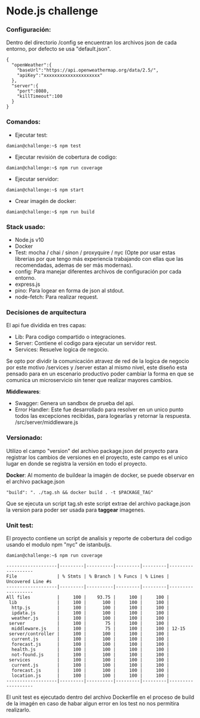 # Node.js challenge

### **Configuración**:
Dentro del directorio /config se encuentran los archivos json de cada entorno, por defecto se usa "default.json".

```console
{
  "openWeather":{
    "baseUrl":"https://api.openweathermap.org/data/2.5/",
    "apiKey":"xxxxxxxxxxxxxxxxxxxxx"
  },
  "server":{
    "port":8080,
    "killTimeout":100
  }
}
```

### **Comandos**:

- Ejecutar test:
```console
damian@challenge:~$ npm test
```
- Ejecutar revisión de cobertura de codigo:
```console
damian@challenge:~$ npm run coverage
```
- Ejecutar servidor:
```console
damian@challenge:~$ npm start
```

- Crear imagén de docker:
```console
damian@challenge:~$ npm run build
```

### **Stack usado**:
- Node.js v10
- Docker
- Test: mocha / chai / sinon / proxyquire / nyc
  (Opte por usar estas librerias por que tengo más experiencia trabajando con ellas que las recomendadas, ademas de ser más modernas).
- config: Para manejar diferentes archivos de configuración por cada entorno.
- express.js
- pino: Para logear en forma de json al stdout.
- node-fetch: Para realizar request.

### **Decisiones de arquitectura**
El api fue dividida en tres capas:
- Lib: Para codigo compartido o integraciones.
- Server: Contiene el codigo para ejecutar un servidor rest.
- Services: Resuelve logica de negocio.

Se opto por dividir la comunicación atravez de red de la logica de negocio por este motivo /services y /server estan al mismo nivel, este diseño esta pensado para en un escenario productivo poder cambiar la forma en que se comunica un microservicio sin tener que realizar mayores cambios.

**Middlewares**:
- Swagger: Genera un sandbox de prueba del api.
- Error Handler: Este fue desarrollado para resolver en un unico punto todos las excepciones recibidas, para logearlas y retornar la respuesta. /src/server/middleware.js

### **Versionado**:
Utilizo el campo "version" del archivo package.json del proyecto para registrar los cambios de versiones en el proyecto, este campo es el unico lugar en donde se registra la versión en todo el proyecto.

**Docker**: Al momento de buildear la imagén de docker, se puede observar en el archivo package.json
```console
"build": ". ./tag.sh && docker build . -t $PACKAGE_TAG"
```
Que se ejecuta un script tag.sh este script extrae del archivo package.json la version para poder ser usada para **taggear** imagenes.

### Unit test:
El proyecto contiene un script de analisis y reporte de cobertura del codigo usando el modulo npm "nyc" de istanbuljs.

```console
damian@challenge:~$ npm run coverage

-------------------|---------|----------|---------|---------|-------------------
File               | % Stmts | % Branch | % Funcs | % Lines | Uncovered Line #s 
-------------------|---------|----------|---------|---------|-------------------
All files          |     100 |    93.75 |     100 |     100 |                   
 lib               |     100 |      100 |     100 |     100 |                   
  http.js          |     100 |      100 |     100 |     100 |                   
  ipdata.js        |     100 |      100 |     100 |     100 |                   
  weather.js       |     100 |      100 |     100 |     100 |                   
 server            |     100 |       75 |     100 |     100 |                   
  middleware.js    |     100 |       75 |     100 |     100 | 12-15             
 server/controller |     100 |      100 |     100 |     100 |                   
  current.js       |     100 |      100 |     100 |     100 |                   
  forecast.js      |     100 |      100 |     100 |     100 |                   
  health.js        |     100 |      100 |     100 |     100 |                   
  not-found.js     |     100 |      100 |     100 |     100 |                   
 services          |     100 |      100 |     100 |     100 |                   
  current.js       |     100 |      100 |     100 |     100 |                   
  forecast.js      |     100 |      100 |     100 |     100 |                   
  location.js      |     100 |      100 |     100 |     100 |                   
-------------------|---------|----------|---------|---------|-------------------
```

El unit test es ejecutado dentro del archivo Dockerfile en el proceso de build de la imagén en caso de habar algun
error en los test no nos permitira realizarlo.
